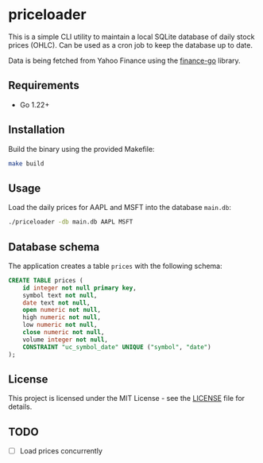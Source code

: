 # priceloader

This is a simple CLI utility to maintain a local SQLite database of daily stock prices (OHLC). Can be used as a cron job to keep the database up to date.

Data is being fetched from Yahoo Finance using the [finance-go](github.com/piquette/finance-go) library.

## Requirements

- Go 1.22+

## Installation

Build the binary using the provided Makefile:

```bash
make build
```

## Usage

Load the daily prices for AAPL and MSFT into the database `main.db`:

```bash
./priceloader -db main.db AAPL MSFT
```

## Database schema

The application creates a table `prices` with the following schema:

```sql
CREATE TABLE prices (
	id integer not null primary key,
	symbol text not null,
	date text not null,
	open numeric not null,
	high numeric not null,
	low numeric not null,
	close numeric not null,
	volume integer not null,
	CONSTRAINT "uc_symbol_date" UNIQUE ("symbol", "date")
);
```

## License

This project is licensed under the MIT License - see the [LICENSE](LICENSE) file for details.

## TODO

- [ ] Load prices concurrently
